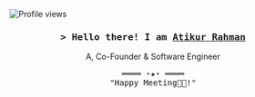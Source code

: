 <!-- https://github.com/ShahriarShafin/ -->
<!-- Nov 11, 2021 -->
<!-- leave a STAR, if you like it ! -->

<!-- Profile Views Counter -->
![Profile views](https://gpvc.arturio.dev/emoncse?v=3)

<!-- Intro  -->
<h3 align="center">
        <samp>&gt; Hello there! I am
                <b><a target="_blank" href="https://rahman-atik.github.io/portfolio/">Atikur Rahman</a></b>
        </samp>
</h3>

<p align="center">
A, Co-Founder & Software Engineer 
</p>

<!-- Footer -->
<samp>
    <p align="center">
        ════ ⋆★⋆ ════
        <br>
        "Happy Meeting👨‍💻!"
    </p>
</samp>
